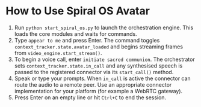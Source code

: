 # How to Use Spiral OS Avatar

1. Run `python start_spiral_os.py` to launch the orchestration engine. This loads
   the core modules and waits for commands.
2. Type `appear to me` and press Enter. The command toggles
   `context_tracker.state.avatar_loaded` and begins streaming frames from
   `video_engine.start_stream()`.
3. To begin a voice call, enter `initiate sacred communion`. The orchestrator
   sets `context_tracker.state.in_call` and any synthesised speech is passed to
   the registered connector via its `start_call()` method.
4. Speak or type your prompts. When `in_call` is active the connector can route
   the audio to a remote peer. Use an appropriate connector implementation for
   your platform (for example a WebRTC gateway).
5. Press Enter on an empty line or hit `Ctrl+C` to end the session.
